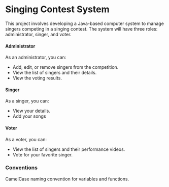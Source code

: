 # Singing Contest System

This project involves developing a Java-based computer system to manage singers competing in a singing contest. The system will have three roles: administrator, singer, and voter.

#### Administrator

As an administrator, you can:

- Add, edit, or remove singers from the competition.
- View the list of singers and their details.
- View the voting results.

#### Singer

As a singer, you can:

- View your details.
- Add your songs

#### Voter

As a voter, you can:

- View the list of singers and their performance videos.
- Vote for your favorite singer.

### Conventions

CamelCase naming convention for variables and functions.
